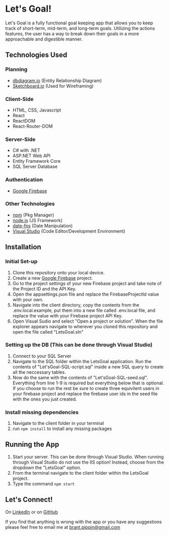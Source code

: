 # Let's Goal!

Let's Goal is a fully functional goal keeping app that allows you to keep track of short-term, mid-term, and long-term goals. Utilizing the actions features, the user has a way to break down their goals in a more approachable and digestible manner.

## Technologies Used

### Planning
- [dbdiagram.io](https://dbdiagram.io/d) (Entity Relationship Diagram)
- [Sketchboard.io](https://sketchboard.io/) (Used for Wireframing)

### Client-Side
* HTML, CSS, Javascript
* React
* ReactDOM
* React-Router-DOM

### Server-Side
* C# with .NET 
* ASP.NET Web API
* Entity Framework Core
* SQL Server Database

### Authentication
- [Google Firebase](https://firebase.google.com/)

### Other Technologies
- [npm](https://www.npmjs.com/) (Pkg Manager)
- [node.js](https://nodejs.org/en/) (JS Framework)
- [date-fns](https://date-fns.org/) (Date Manipulation)
- [Visual Studio](https://visualstudio.microsoft.com/) (Code Editor/Development Environment)

## Installation

### Initial Set-up
1. Clone this repository onto your local device.
2. Create a new [Google Firebase](https://firebase.google.com/) project.
3. Go to the project settings of your new Firebase project and take note of the Project ID and the API Key.
4. Open the appsettings.json file and replace the FirebaseProjectId value with your own.
5. Navigate into the client directory, copy the contents from the .env.local.example, put them into a new file called .env.local file, and replace the value with your Firebase project API Key.
6. Open Visual Sudio and select "Open a project or solution". When the file explorer appears navigate to wherever you cloned this repository and open the file called "LetsGoal.sln"

### Setting up the DB (This can be done through Visual Studio)
1. Connect to your SQL Server
2. Navigate to the SQL folder within the LetsGoal application. Run the contents of "Let'sGoal-SQL-script.sql" inside a new SQL query to create all the neccessary tables.
3. Now do the same with the contents of "Let'sGoal-SQL-seed.sql". Everything from line 1-9 is required but everything below that is optional. If you choose to run the rest be sure to create three equivilent users in your firebase project and replace the firebase user ids in the seed file with the ones you just created.

### Install missing dependencies
1. Navigate to the client folder in your terminal
2. run `npm install` to install any missing packages

## Running the App

1. Start your server. This can be done through Visual Studio. When running through Visual Studio do not use the IIS option! Instead, choose from the dropdown the "LetsGoal" option. 
2. From the terminal navigate to the client folder within the LetsGoal project.
3. Type the command `npm start`

## Let's Connect!
On [LinkedIn](https://www.linkedin.com/in/brantpippin/) or on
[GitHub](https://github.com/Brant2001)

If you find that anything is wrong with the app or you have any suggestions please feel free to email me at brant.pippin@gmail.com
